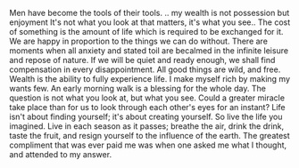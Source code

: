 Men have become the tools of their tools.
.. my wealth is not possession but enjoyment
It's not what you look at that matters, it's what you see..
The cost of something is the amount of life which is required to be exchanged for it.
We are happy in proportion to the things we can do without.
There are moments when all anxiety and stated toil are becalmed in the infinite leisure and repose of nature.
If we will be quiet and ready enough, we shall find compensation in every disappointment.
All good things are wild, and free.
Wealth is the ability to fully experience life.
I make myself rich by making my wants few.
An early morning walk is a blessing for the whole day.
The question is not what you look at, but what you see.
Could a greater miracle take place than for us to look through each other's eyes for an instant?
Life isn't about finding yourself; it's about creating yourself. So live the life you imagined.
Live in each season as it passes; breathe the air, drink the drink, taste the fruit, and resign yourself to the influence of the earth.
The greatest compliment that was ever paid me was when one asked me what I thought, and attended to my answer.
